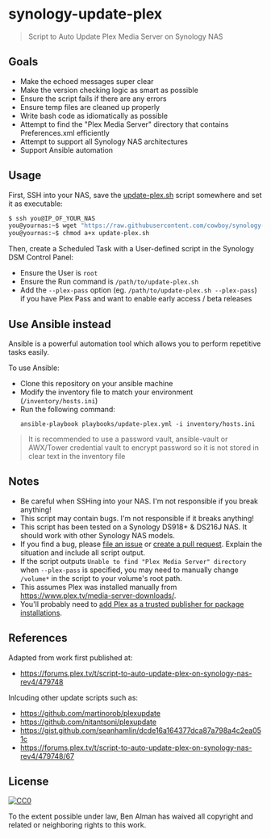 # synology-update-plex
> Script to Auto Update Plex Media Server on Synology NAS

## Goals

- Make the echoed messages super clear
- Make the version checking logic as smart as possible
- Ensure the script fails if there are any errors
- Ensure temp files are cleaned up properly
- Write bash code as idiomatically as possible
- Attempt to find the "Plex Media Server" directory that contains Preferences.xml efficiently
- Attempt to support all Synology NAS architectures
- Support Ansible automation

## Usage

First, SSH into your NAS, save the [update-plex.sh](update-plex.sh) script somewhere and set it as executable:

```sh
$ ssh you@IP_OF_YOUR_NAS
you@yournas:~$ wget "https://raw.githubusercontent.com/cowboy/synology-update-plex/master/update-plex.sh"
you@yournas:~$ chmod a+x update-plex.sh
```

Then, create a Scheduled Task with a User-defined script in the Synology DSM Control Panel:
- Ensure the User is `root`
- Ensure the Run command is `/path/to/update-plex.sh`
- Add the `--plex-pass` option (eg. `/path/to/update-plex.sh --plex-pass`) if you have Plex Pass and want to enable early access / beta releases

## Use Ansible instead
Ansible is a powerful automation tool which allows you to perform repetitive tasks easily.

To use Ansible: 

- Clone this repository on your ansible machine
- Modify the inventory file to match your environment (`/inventory/hosts.ini`)
- Run the following command: 
    ```
    ansible-playbook playbooks/update-plex.yml -i inventory/hosts.ini
    ```

> It is recommended to use a password vault, ansible-vault or AWX/Tower credential vault to encrypt password so it is not stored in clear text in the inventory file

## Notes

[issue]: https://github.com/cowboy/synology-update-plex/issues
[pr]: https://github.com/cowboy/synology-update-plex/pulls

- Be careful when SSHing into your NAS. I'm not responsible if you break anything!
- This script may contain bugs. I'm not responsible if it breaks anything!
- This script has been tested on a Synology DS918+ & DS216J NAS. It should work with other Synology NAS models.
- If you find a bug, please [file an issue][issue] or [create a pull request][pr]. Explain the situation and include all script output.
- If the script outputs `Unable to find "Plex Media Server" directory` when `--plex-pass` is specified, you may need to manually change `/volume*` in the script to your volume's root path.
- This assumes Plex was installed manually from https://www.plex.tv/media-server-downloads/.
- You'll probably need to [add Plex as a trusted publisher for package installations](https://support.plex.tv/hc/en-us/articles/205165858).

## References

Adapted from work first published at:
- https://forums.plex.tv/t/script-to-auto-update-plex-on-synology-nas-rev4/479748

Inlcuding other update scripts such as:
- https://github.com/martinorob/plexupdate
- https://github.com/nitantsoni/plexupdate
- https://gist.github.com/seanhamlin/dcde16a164377dca87a798a4c2ea051c
- https://forums.plex.tv/t/script-to-auto-update-plex-on-synology-nas-rev4/479748/67

## License

[![CC0](http://mirrors.creativecommons.org/presskit/buttons/88x31/svg/cc-zero.svg)](https://creativecommons.org/publicdomain/zero/1.0/)

To the extent possible under law, Ben Alman has waived all copyright and related or neighboring rights to this work.
